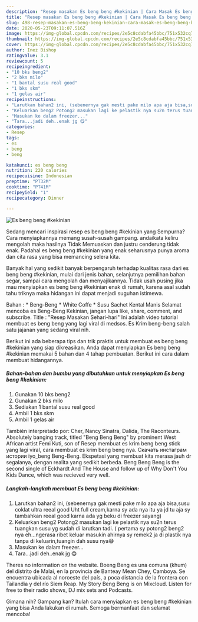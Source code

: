 ```yaml
---
description: "Resep masakan Es beng beng #kekinian | Cara Masak Es beng beng #kekinian Yang Enak Dan Mudah"
title: "Resep masakan Es beng beng #kekinian | Cara Masak Es beng beng #kekinian Yang Enak Dan Mudah"
slug: 498-resep-masakan-es-beng-beng-kekinian-cara-masak-es-beng-beng-kekinian-yang-enak-dan-mudah
date: 2020-05-23T09:11:07.516Z
image: https://img-global.cpcdn.com/recipes/2e5c8cdabfa45bbc/751x532cq70/es-beng-beng-kekinian-foto-resep-utama.jpg
thumbnail: https://img-global.cpcdn.com/recipes/2e5c8cdabfa45bbc/751x532cq70/es-beng-beng-kekinian-foto-resep-utama.jpg
cover: https://img-global.cpcdn.com/recipes/2e5c8cdabfa45bbc/751x532cq70/es-beng-beng-kekinian-foto-resep-utama.jpg
author: Inez Bishop
ratingvalue: 3.1
reviewcount: 5
recipeingredient:
- "10 bks beng2"
- "2 bks milo"
- "1 bantal susu real good"
- "1 bks skm"
- "1 gelas air"
recipeinstructions:
- "Larutkan bahan2 ini, (sebenernya gak mesti pake milo apa aja bisa,susu coklat ultra reeal good Uht full cream,karna sy ada nya itu ya jd tu aja sy tambahkan reeal good karna ada yg beku di freezer sayang)"
- "Keluarkan beng2 Potong2 masukan lagi ke pelastik nya su2n terus tuangkan susu yg sudah di larutkan tadi. ( pertama sy potong2 beng2 nya eh...ngerasa ribet keluar masukin ahirnya sy remek2 ja di plastik nya tanpa di keluarin,tuangin dah susu nya😅"
- "Masukan ke dalam freezer..."
- "Tara...jadi deh..enak jg 😋"
categories:
- Resep
tags:
- es
- beng
- beng

katakunci: es beng beng 
nutrition: 220 calories
recipecuisine: Indonesian
preptime: "PT32M"
cooktime: "PT41M"
recipeyield: "1"
recipecategory: Dinner

---
```



![Es beng beng #kekinian](https://img-global.cpcdn.com/recipes/2e5c8cdabfa45bbc/751x532cq70/es-beng-beng-kekinian-foto-resep-utama.jpg)

Sedang mencari inspirasi resep es beng beng #kekinian yang Sempurna? Cara menyiapkannya memang susah-susah gampang. andaikata keliru mengolah maka hasilnya Tidak Memuaskan dan justru cenderung tidak enak. Padahal es beng beng #kekinian yang enak seharusnya punya aroma dan cita rasa yang bisa memancing selera kita.

Banyak hal yang sedikit banyak berpengaruh terhadap kualitas rasa dari es beng beng #kekinian, mulai dari jenis bahan, selanjutnya pemilihan bahan segar, sampai cara mengolah dan menyajikannya. Tidak usah pusing jika mau menyiapkan es beng beng #kekinian enak di rumah, karena asal sudah tahu triknya maka hidangan ini dapat menjadi suguhan istimewa.

Bahan : * Beng-Beng * White Coffe * Susu Sachet Kental Manis Selamat mencoba es Beng-Beng Kekinian, jangan lupa like, share, comment, and subscribe. Title : &#34;Resep Masakan Sehari-hari&#34; Ini adalah video tutorial membuat es beng beng yang lagi viral di medsos. Es Krim beng-beng salah satu jajanan yang sedang viral nih.


Berikut ini ada beberapa tips dan trik praktis untuk membuat es beng beng #kekinian yang siap dikreasikan. Anda dapat menyiapkan Es beng beng #kekinian memakai 5 bahan dan 4 tahap pembuatan. Berikut ini cara dalam membuat hidangannya.

<!--inarticleads1-->

##### Bahan-bahan dan bumbu yang dibutuhkan untuk menyiapkan Es beng beng #kekinian:

1. Gunakan 10 bks beng2
1. Gunakan 2 bks milo
1. Sediakan 1 bantal susu real good
1. Ambil 1 bks skm
1. Ambil 1 gelas air


También interpretado por: Cher, Nancy Sinatra, Dalida, The Raconteurs. Absolutely banging track, titled &#34;Beng Beng Beng&#34; by prominent West African artist Femi Kuti, son of Resep membuat es krim beng beng stick yang lagi viral, cara membuat es krim beng beng nya. Скачать инстаграм истории iyo_beng Beng-Beng. Ekspetasi yang membuat kita merasa jauh dr segalanya, dengan realita yang sedikit berbeda. Beng Beng Beng is the second single of Eckhardt And The House and follow up of Why Don&#39;t You Kids Dance, which was recieved very well. 

<!--inarticleads2-->

##### Langkah-langkah membuat Es beng beng #kekinian:

1. Larutkan bahan2 ini, (sebenernya gak mesti pake milo apa aja bisa,susu coklat ultra reeal good Uht full cream,karna sy ada nya itu ya jd tu aja sy tambahkan reeal good karna ada yg beku di freezer sayang)
1. Keluarkan beng2 Potong2 masukan lagi ke pelastik nya su2n terus tuangkan susu yg sudah di larutkan tadi. ( pertama sy potong2 beng2 nya eh...ngerasa ribet keluar masukin ahirnya sy remek2 ja di plastik nya tanpa di keluarin,tuangin dah susu nya😅
1. Masukan ke dalam freezer...
1. Tara...jadi deh..enak jg 😋


Theres no information on the website. Boeng Beng es una comuna (khum) del distrito de Malai, en la provincia de Banteay Mean Chey, Camboya. Se encuentra ubicada al noroeste del país, a poca distancia de la frontera con Tailandia y del río Siem Reap. My Story Beng Beng is on Mixcloud. Listen for free to their radio shows, DJ mix sets and Podcasts. 

Gimana nih? Gampang kan? Itulah cara menyiapkan es beng beng #kekinian yang bisa Anda lakukan di rumah. Semoga bermanfaat dan selamat mencoba!
